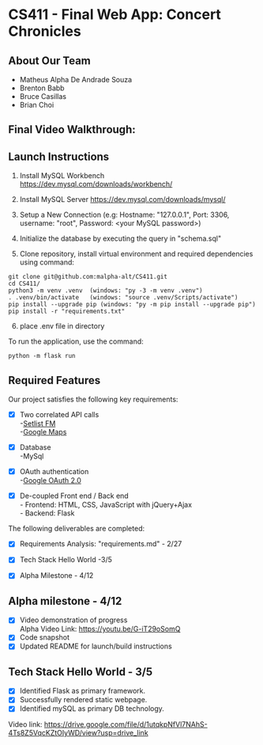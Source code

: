 # CS411 - Final Web App: Concert Chronicles
## About Our Team
* Matheus Alpha De Andrade Souza
* Brenton Babb
* Bruce Casillas
* Brian Choi

## Final Video Walkthrough:

## Launch Instructions

1. Install MySQL Workbench https://dev.mysql.com/downloads/workbench/

2. Install MySQL Server https://dev.mysql.com/downloads/mysql/

3. Setup a New Connection (e.g: Hostname: "127.0.0.1", Port: 3306, username: "root", Password: \<your MySQL password\>)

4. Initialize the database by executing the query in "schema.sql"

5. Clone repository, install virtual environment and required dependencies using command:
```
git clone git@github.com:malpha-alt/CS411.git
cd CS411/
python3 -m venv .venv  (windows: "py -3 -m venv .venv")
. .venv/bin/activate   (windows: "source .venv/Scripts/activate")
pip install --upgrade pip (windows: "py -m pip install --upgrade pip")
pip install -r "requirements.txt"
```
6. place .env file in directory

To run the application, use the command:
```
python -m flask run
```

## Required Features
Our project satisfies the following key requirements:
- [x] Two correlated API calls<br>
    -[Setlist FM](https://api.setlist.fm/docs/1.0/index.html) <br>
    -[Google Maps](https://developers.google.com/maps/documentation/javascript)

- [x] Database<br>
      -MySql 
- [x] OAuth authentication<br>
      -[Google OAuth 2.0](https://developers.google.com/identity/protocols/oauth2)
- [x] De-coupled Front end / Back end<br>
      - Frontend: HTML, CSS, JavaScript with jQuery+Ajax<br>
      - Backend: Flask

The following deliverables are completed:
- [x] Requirements Analysis: "requirements.md" - 2/27
- [x] Tech Stack Hello World -3/5
- [x] Alpha Milestone - 4/12


## Alpha milestone - 4/12
  - [x] Video demonstration of progress<br>
        Alpha Video Link: https://youtu.be/G-iT29oSomQ
  - [x] Code snapshot
  - [x] Updated README for launch/build instructions
  
## Tech Stack Hello World - 3/5
  - [x] Identified Flask as primary framework.
  - [x] Successfully rendered static webpage.   
  - [x] Identified mySQL as primary DB technology.
    
Video link: https://drive.google.com/file/d/1utqkpNfVl7NAhS-4Ts8Z5VqcKZtOIyWD/view?usp=drive_link


